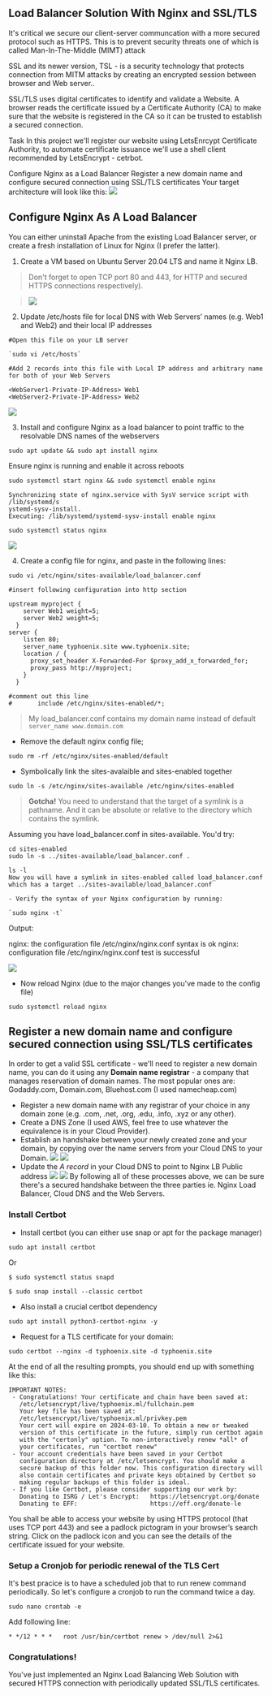## Load Balancer Solution With Nginx and SSL/TLS                                                                      
It's critical we secure our client-server communcation with a more secured protocol such as HTTPS. This is to prevent security threats one of which is called Man-In-The-Middle (MIMT) attack

SSL and its newer version, TSL - is a security technology that protects connection from MITM attacks by creating an encrypted session between browser and Web server..

SSL/TLS uses digital certificates to identify and validate a Website. A browser reads the certificate issued by a Certificate Authority (CA) to make sure that the website is registered in the CA so it can be trusted to establish a secured connection.

Task
In this project we'll register our website using LetsEnrcypt Certificate Authority, to automate certificate issuance we'll use a shell client recommended by LetsEncrypt - cetrbot.

Configure Nginx as a Load Balancer
Register a new domain name and configure secured connection using SSL/TLS certificates
Your target architecture will look like this:
![](assets/9.png)


## Configure Nginx As A Load Balancer

You can either uninstall Apache from the existing Load Balancer server, or create a fresh installation of Linux for Nginx (I prefer the latter).

1. Create a VM based on Ubuntu Server 20.04 LTS and name it Nginx LB.
> Don't forget to open TCP port 80 and 443, for HTTP and secured HTTPS connections respectively).

> ![](assets/6.png)

2. Update /etc/hosts file for local DNS with Web Servers’ names (e.g. Web1 and Web2) and their local IP addresses

```
#Open this file on your LB server

`sudo vi /etc/hosts`

#Add 2 records into this file with Local IP address and arbitrary name for both of your Web Servers      

<WebServer1-Private-IP-Address> Web1
<WebServer2-Private-IP-Address> Web2
```
![](assets/7.png)

3. Install and configure Nginx as a load balancer to point traffic to the resolvable DNS names of the webservers

`sudo apt update && sudo apt install nginx`

Ensure nginx is running and enable it across reboots

`sudo systemctl start nginx && sudo systemctl enable nginx`

```
Synchronizing state of nginx.service with SysV service script with /lib/systemd/s
ystemd-sysv-install.
Executing: /lib/systemd/systemd-sysv-install enable nginx
```

`sudo systemctl status nginx`

![](assets/5.png)

4. Create a config file for nginx, and paste in the following lines:

`sudo vi /etc/nginx/sites-available/load_balancer.conf`

```
#insert following configuration into http section

upstream myproject {
    server Web1 weight=5;
    server Web2 weight=5;
  }
server {
    listen 80;
    server_name typhoenix.site www.typhoenix.site;
    location / {
      proxy_set_header X-Forwarded-For $proxy_add_x_forwarded_for;
      proxy_pass http://myproject;
    }
  }

#comment out this line
#       include /etc/nginx/sites-enabled/*;
```

> My load_balancer.conf contains my domain name instead of default `server_name www.domain.com`

- Remove the default nginx config file;

`sudo rm -rf /etc/nginx/sites-enabled/default`

- Symbolically link the sites-avalaible and sites-enabled together

`sudo ln -s /etc/nginx/sites-available /etc/nginx/sites-enabled`

> **Gotcha!** You need to understand that the target of a symlink is a pathname. And it can be absolute or relative to the directory which contains the symlink.

Assuming you have load_balancer.conf in sites-available. You'd try:

```
cd sites-enabled
sudo ln -s ../sites-available/load_balancer.conf .

ls -l
Now you will have a symlink in sites-enabled called load_balancer.conf which has a target ../sites-available/load_balancer.conf

- Verify the syntax of your Nginx configuration by running:

`sudo nginx -t`

```
Output:

nginx: the configuration file /etc/nginx/nginx.conf syntax is ok
nginx: configuration file /etc/nginx/nginx.conf test is successful

![](assets/8.png)


- Now reload Nginx (due to the major changes you've made to the config file)

`sudo systemctl reload nginx`

## Register a new domain name and configure secured connection using SSL/TLS certificates

In order to get a valid SSL certificate - we'll need to register a new domain name, you can do it using any **Domain name registrar** - a company that manages reservation of domain names. The most popular ones are: Godaddy.com, Domain.com, Bluehost.com (I used namecheap.com)

- Register a new domain name with any registrar of your choice in any domain zone (e.g. .com, .net, .org, .edu, .info, .xyz or any other).
- Create a DNS Zone (I used AWS, feel free to use whatever the equivalence is in your Cloud Provider).
- Establish an handshake between your newly created zone and your domain, by copying over the name servers from your Cloud DNS to your Domain.
![](assets/1.png)
![](assets/2.png)
- Update the *A record* in your Cloud DNS to point to Nginx LB Public address
  ![](assets/3.png)
  ![](assets/4.png)
By following all of these processes above, we can be sure there's a secured handshake between the three parties ie. Nginx Load Balancer, Cloud DNS and the Web Servers.

### Install Certbot

- Install certbot (you can either use snap or apt for the package manager)

`sudo apt install certbot`

Or

`$ sudo systemctl status snapd`

 `$ sudo snap install --classic certbot`

- Also install a crucial certbot dependency

`sudo apt install python3-certbot-nginx -y`

- Request for a TLS certificate for your domain:

`sudo certbot --nginx -d typhoenix.site -d typhoenix.site`

At the end of all the resulting prompts, you should end up with something like this:

```
IMPORTANT NOTES:                                                             
 - Congratulations! Your certificate and chain have been saved at:           
   /etc/letsencrypt/live/typhoenix.ml/fullchain.pem
   Your key file has been saved at:
   /etc/letsencrypt/live/typhoenix.ml/privkey.pem
   Your cert will expire on 2024-03-10. To obtain a new or tweaked
   version of this certificate in the future, simply run certbot again
   with the "certonly" option. To non-interactively renew *all* of
   your certificates, run "certbot renew"
 - Your account credentials have been saved in your Certbot
   configuration directory at /etc/letsencrypt. You should make a
   secure backup of this folder now. This configuration directory will
   also contain certificates and private keys obtained by Certbot so
   making regular backups of this folder is ideal.
 - If you like Certbot, please consider supporting our work by:
   Donating to ISRG / Let's Encrypt:   https://letsencrypt.org/donate
   Donating to EFF:                    https://eff.org/donate-le

```

You shall be able to access your website by using HTTPS protocol (that uses TCP port 443) and see a padlock pictogram in your browser’s search string. Click on the padlock icon and you can see the details of the certificate issued for your website.

### Setup a Cronjob for periodic renewal of the TLS Cert

It's best pracice is to have a scheduled job that to run renew command periodically. So let's configure a cronjob to run the command twice a day.

`sudo nano crontab -e`

Add following line:

`* */12 * * *   root /usr/bin/certbot renew > /dev/null 2>&1
`

### **Congratulations!**
You've just implemented an Nginx Load Balancing Web Solution with secured HTTPS connection with periodically updated SSL/TLS certificates.

